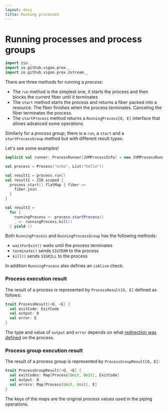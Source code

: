 ```yaml
---
layout: docs
title: Running processes
---
```


# Running processes and process groups
```scala mdoc:invisible
import zio._
import io.github.vigoo.prox._
import io.github.vigoo.prox.zstream._
```

There are three methods for running a _process_:

- The `run` method is the simplest one, it starts the process and then blocks the current fiber until it terminates
- The `start` method starts the process and returns a fiber packed into a resource. The fiber finishes when the process terminates. Canceling the fiber terminates the process.
- The `startProcess` method returns a `RunningProcess[O, E]` interface that allows advanced some operations

Similarly for a _process group_, there is a `run`, a `start` and a `startProcessGroup` method but with different result types.

Let's see some examples!

```scala mdoc:silent
implicit val runner: ProcessRunner[JVMProcessInfo] = new JVMProcessRunner 

val process = Process("echo", List("hello"))

val result1 = process.run()
val result2 = ZIO.scoped {
  process.start().flatMap { fiber =>
    fiber.join
  }
}

val result3 = 
  for { 
    runningProcess <- process.startProcess()
    _ <- runningProcess.kill()
  } yield ()
```

Both `RunningProcess` and `RunningProcessGroup` has the following methods:
- `waitForExit()` waits until the process terminates
- `terminate()` sends `SIGTERM` to the process
- `kill()` sends `SIGKILL` to the process

In addition `RunningProcess` also defines an `isAlive` check.

### Process execution result
The result of a process is represented by `ProcessResult[O, E]` defined as follows:

```scala
trait ProcessResult[+O, +E] {
  val exitCode: ExitCode
  val output: O
  val error: E
}
```

The type and value of `output` and `error` depends on what [redirection was defined](redirection) on the process.

### Process group execution result 
The result of a process group is represented by `ProcessGroupResult[O, E]`:

```scala
trait ProcessGroupResult[+O, +E] {
  val exitCodes: Map[Process[Unit, Unit], ExitCode]
  val output: O
  val errors: Map[Process[Unit, Unit], E]
}
```

The keys of the maps are the original _process_ values used in the piping operations.